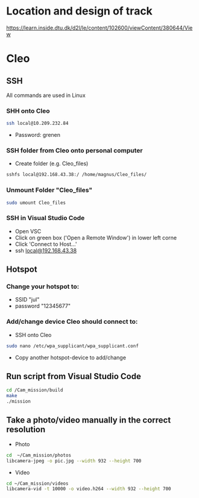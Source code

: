 # Location and design of track
https://learn.inside.dtu.dk/d2l/le/content/102600/viewContent/380644/View

# Cleo

## SSH
All commands are used in Linux

### SHH onto Cleo
```bash
ssh local@10.209.232.84
```
- Password: grenen

### SSH folder from Cleo onto personal computer
- Create folder (e.g. Cleo_files)
```bash
sshfs local@192.168.43.38:/ /home/magnus/Cleo_files/
```

### Unmount Folder "Cleo_files"
```bash
sudo umount Cleo_files
```

### SSH in Visual Studio Code
- Open VSC
- Click on green box ('Open a Remote Window') in lower left corne
- Click 'Connect to Host...'
- ssh local@192.168.43.38

## Hotspot
### Change your hotspot to:
- SSID "jul"
- password "12345677"

### Add/change device Cleo should connect to:
- SSH onto Cleo
```bash
sudo nano /etc/wpa_supplicant/wpa_supplicant.conf
```
- Copy another hotspot-device to add/change


## Run script from Visual Studio Code
```bash
cd /Cam_mission/build
make
./mission
```
## Take a photo/video manually in the correct resolution
- Photo
```bash
cd  ~/Cam_mission/photos
libcamera-jpeg -o pic.jpg --width 932 --height 700
```
- Video
```bash
cd ~/Cam_mission/videos
libcamera-vid -t 10000 -o video.h264 --width 932 --height 700
```


